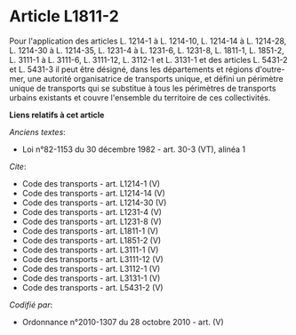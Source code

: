 # Article L1811-2

Pour l'application des articles L. 1214-1 à L. 1214-10, 
L. 1214-14 à L. 1214-28, L. 1214-30 à L. 1214-35, L. 1231-4 à L. 1231-6, 
L. 1231-8, L. 1811-1, L. 1851-2, L. 3111-1 à L. 3111-6, 
L. 3111-12, L. 3112-1 et L. 3131-1 et des articles L. 5431-2 et L. 5431-3 il peut être désigné, dans les départements et
régions d'outre-mer, une autorité organisatrice de transports unique, et défini un périmètre unique de transports qui se
substitue à tous les périmètres de transports urbains existants et couvre l'ensemble du territoire de ces collectivités.

**Liens relatifs à cet article**

_Anciens textes_:

  - Loi n°82-1153 du 30 décembre 1982 - art. 30-3 (VT), alinéa 1

_Cite_:

  - Code des transports - art. L1214-1 (V)
  - Code des transports - art. L1214-14 (V)
  - Code des transports - art. L1214-30 (V)
  - Code des transports - art. L1231-4 (V)
  - Code des transports - art. L1231-8 (V)
  - Code des transports - art. L1811-1 (V)
  - Code des transports - art. L1851-2 (V)
  - Code des transports - art. L3111-1 (V)
  - Code des transports - art. L3111-12 (V)
  - Code des transports - art. L3112-1 (V)
  - Code des transports - art. L3131-1 (V)
  - Code des transports - art. L5431-2 (V)

_Codifié par_:

  - Ordonnance n°2010-1307 du 28 octobre 2010 - art. (V)
